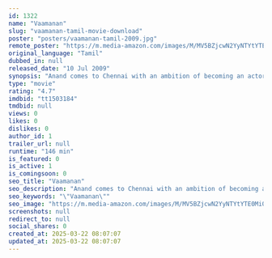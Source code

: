 ```yaml
---
id: 1322
name: "Vaamanan"
slug: "vaamanan-tamil-movie-download"
poster: "posters/vaamanan-tamil-2009.jpg"
remote_poster: "https://m.media-amazon.com/images/M/MV5BZjcwN2YyNTYtYTE0Mi00YjJiLWFkZjItYjkxM2IzYzMwY2ZmXkEyXkFqcGdeQXVyMTEzNzg0Mjkx._V1_SX300.jpg"
original_language: "Tamil"
dubbed_in: null
released_date: "10 Jul 2009"
synopsis: "Anand comes to Chennai with an ambition of becoming an actor. However, his life turns upside down when he gets embroiled in the murder of a minister."
type: "movie"
rating: "4.7"
imdbid: "tt1503184"
tmdbid: null
views: 0
likes: 0
dislikes: 0
author_id: 1
trailer_url: null
runtime: "146 min"
is_featured: 0
is_active: 1
is_comingsoon: 0
seo_title: "Vaamanan"
seo_description: "Anand comes to Chennai with an ambition of becoming an actor. However, his life turns upside down when he gets embroiled in the murder of a minister."
seo_keywords: "\"Vaamanan\""
seo_image: "https://m.media-amazon.com/images/M/MV5BZjcwN2YyNTYtYTE0Mi00YjJiLWFkZjItYjkxM2IzYzMwY2ZmXkEyXkFqcGdeQXVyMTEzNzg0Mjkx._V1_SX300.jpg"
screenshots: null
redirect_to: null
social_shares: 0
created_at: 2025-03-22 08:07:07
updated_at: 2025-03-22 08:07:07
---
```


